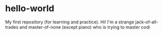 # hello-world
My first repository (for learning and practice).
Hi! I'm a strange jack-of-all-trades and master-of-none (except piano) who is trying to master codi
